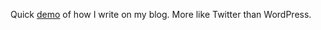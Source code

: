 Quick <a href="https://www.youtube.com/watch?v=tmzEIJBGQfg">demo</a> of how I write on my blog. More like Twitter than WordPress.
